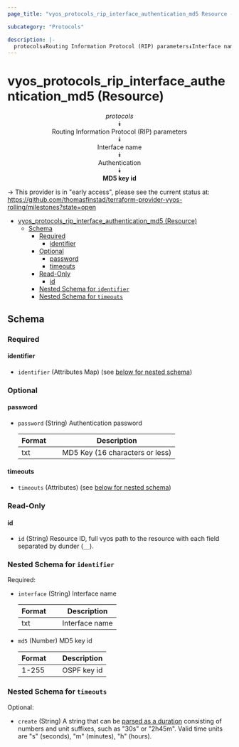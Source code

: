 ```yaml
---
page_title: "vyos_protocols_rip_interface_authentication_md5 Resource - vyos"

subcategory: "Protocols"

description: |-
  protocols⯯Routing Information Protocol (RIP) parameters⯯Interface name⯯Authentication⯯MD5 key id
---
```


# vyos_protocols_rip_interface_authentication_md5 (Resource)
<center>

*protocols*  
⯯  
Routing Information Protocol (RIP) parameters  
⯯  
Interface name  
⯯  
Authentication  
⯯  
**MD5 key id**


</center>

-> This provider is in "early access", please see the current status at: https://github.com/thomasfinstad/terraform-provider-vyos-rolling/milestones?state=open

<!--TOC-->

- [vyos_protocols_rip_interface_authentication_md5 (Resource)](#vyos_protocols_rip_interface_authentication_md5-resource)
  - [Schema](#schema)
    - [Required](#required)
      - [identifier](#identifier)
    - [Optional](#optional)
      - [password](#password)
      - [timeouts](#timeouts)
    - [Read-Only](#read-only)
      - [id](#id)
    - [Nested Schema for `identifier`](#nested-schema-for-identifier)
    - [Nested Schema for `timeouts`](#nested-schema-for-timeouts)

<!--TOC-->

<!-- schema generated by tfplugindocs -->
## Schema

### Required

#### identifier
- `identifier` (Attributes Map) (see [below for nested schema](#nestedatt--identifier))

### Optional

#### password
- `password` (String) Authentication password

    |  Format  &emsp;|  Description                      |
    |----------|-----------------------------------|
    |  txt     &emsp;|  MD5 Key (16 characters or less)  |
#### timeouts
- `timeouts` (Attributes) (see [below for nested schema](#nestedatt--timeouts))

### Read-Only

#### id
- `id` (String) Resource ID, full vyos path to the resource with each field separated by dunder (`__`).

<a id="nestedatt--identifier"></a>
### Nested Schema for `identifier`

Required:

- `interface` (String) Interface name

    |  Format  &emsp;|  Description     |
    |----------|------------------|
    |  txt     &emsp;|  Interface name  |
- `md5` (Number) MD5 key id

    |  Format  &emsp;|  Description  |
    |----------|---------------|
    |  1-255   &emsp;|  OSPF key id  |


<a id="nestedatt--timeouts"></a>
### Nested Schema for `timeouts`

Optional:

- `create` (String) A string that can be [parsed as a duration](https://pkg.go.dev/time#ParseDuration) consisting of numbers and unit suffixes, such as &#34;30s&#34; or &#34;2h45m&#34;. Valid time units are &#34;s&#34; (seconds), &#34;m&#34; (minutes), &#34;h&#34; (hours).
